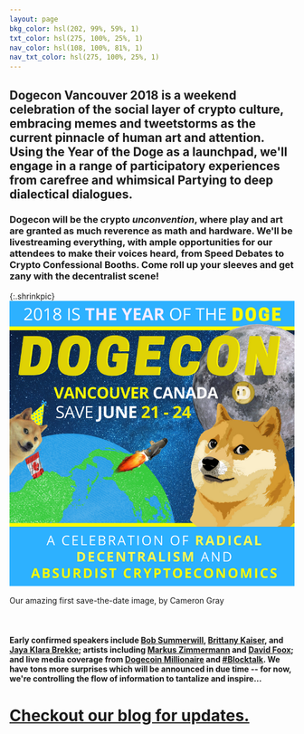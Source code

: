 ```yaml
---
layout: page
bkg_color: hsl(202, 99%, 59%, 1)
txt_color: hsl(275, 100%, 25%, 1)
nav_color: hsl(108, 100%, 81%, 1)
nav_txt_color: hsl(275, 100%, 25%, 1)
---
```


## Dogecon Vancouver 2018 is a weekend celebration of the social layer of crypto culture, embracing memes and tweetstorms as the current pinnacle of human art and attention. Using the Year of the Doge as a launchpad, we'll engage in a range of participatory experiences from carefree and whimsical Partying to deep dialectical dialogues.

### Dogecon will be the crypto *unconvention*, where play and art are granted as much reverence as math and hardware. We'll be livestreaming everything, with ample opportunities for our attendees to make their voices heard, from Speed Debates to Crypto Confessional Booths. Come roll up your sleeves and get zany with the decentralist scene!

{:.shrinkpic}
![Much Dogecon](/images/posters/dogecon_event.png)
  <figcaption>Our amazing first save-the-date image, by Cameron Gray</figcaption>
  <br>
  <br>

#### Early confirmed speakers include [Bob Summerwill](http://www.bobsummerwill.com), [Brittany Kaiser](http://www.newsweek.com/who-brittany-kaiser-ex-cambridge-analytica-director-warns-facebook-leak-much-889609), and [Jaya Klara Brekke](www.jayapapaya.net/); artists including [Markus Zimmermann](https://riat.at/people/markus-zimmermann/) and [David Foox](www.bitxbitmovie.com/); and live media coverage from [Dogecoin Millionaire](https://twitter.com/sabotagebeats) and [#Blocktalk](https://www.youtube.com/channel/UCpfB0lyoKDCKX8wZ7a-K-dw). We have tons more surprises which will be announced in due time -- for now, we're controlling the flow of information to tantalize and inspire...

# [Checkout our blog for updates.](http://medium.com/dogecon)
